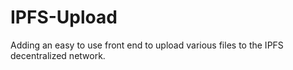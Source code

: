 # IPFS-Upload
Adding an easy to use front end to upload various files to the IPFS decentralized network.
